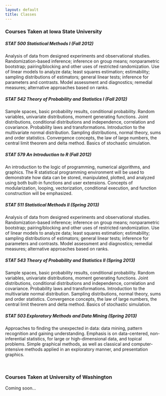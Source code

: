 ```yaml
---
layout: default
title: Classes
---
```


### Courses Taken at Iowa State University

##### **STAT 500** Statistical Methods I *(Fall 2012)*
Analysis of data from designed experiments and observational studies. Randomization-based inference; inference on group means; nonparametric bootstrap; pairing/blocking and other uses of restricted randomization. Use of linear models to analyze data; least squares estimation; estimability; sampling distributions of estimators; general linear tests; inference for parameters and contrasts. Model assessment and diagnostics; remedial measures; alternative approaches based on ranks.

##### **STAT 542** Theory of Probability and Statistics I *(Fall 2012)*
Sample spaces, basic probability results, conditional probability. Random variables, univariate distributions, moment generating functions. Joint distributions, conditional distributions and independence, correlation and covariance. Probability laws and transformations. Introduction to the multivariate normal distribution. Sampling distributions, normal theory, sums and order statistics. Convergence concepts, the law of large numbers, the central limit theorem and delta method. Basics of stochastic simulation.

##### **STAT 579** An Introduction to R  *(Fall 2012)*
An introduction to the logic of programming, numerical algorithms, and graphics. The R statistical programming environment will be used to demonstrate how data can be stored, manipulated, plotted, and analyzed using both built-in functions and user extensions. Concepts of modularization, looping, vectorization, conditional execution, and function construction will be emphasized.

##### **STAT 511** Statistical Methods II *(Spring 2013)*
Analysis of data from designed experiments and observational studies. Randomization-based inference; inference on group means; nonparametric bootstrap; pairing/blocking and other uses of restricted randomization. Use of linear models to analyze data; least squares estimation; estimability; sampling distributions of estimators; general linear tests; inference for parameters and contrasts. Model assessment and diagnostics; remedial measures; alternative approaches based on ranks.

##### **STAT 543** Theory of Probability and Statistics II *(Spring 2013)*
Sample spaces, basic probability results, conditional probability. Random variables, univariate distributions, moment generating functions. Joint distributions, conditional distributions and independence, correlation and covariance. Probability laws and transformations. Introduction to the multivariate normal distribution. Sampling distributions, normal theory, sums and order statistics. Convergence concepts, the law of large numbers, the central limit theorem and delta method. Basics of stochastic simulation.

##### **STAT 503** Exploratory Methods and Data Mining  *(Spring 2013)*
Approaches to finding the unexpected in data: data mining, pattern recognition and gaining understanding. Emphasis is on data-centered, non-inferential statistics, for large or high-dimensional data, and topical problems. Simple graphical methods, as well as classical and computer-intensive methods applied in an exploratory manner, and presentation graphics.

<br>

### Courses Taken at University of Washington

Coming soon...
